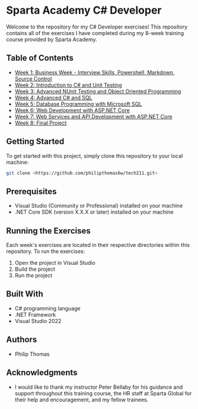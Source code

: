 # Sparta Academy C# Developer

Welcome to the repository for my C# Developer exercises! This repository contains all of the exercises I have completed during my 8-week training course provided by Sparta Academy.

## Table of Contents

- [Week 1: Business Week - Interview Skills, Powershell, Markdown, Source Control](week1/)
- [Week 2: Introduction to C# and Unit Testing](Week2/)
- [Week 3: Advanced NUnit Testing and Object Oriented Programming](week3/)
- [Week 4: Advanced C# and SQL](week4/)
- [Week 5: Database Programming with Microsoft SQL](week5/)
- [Week 6: Web Development with ASP.NET Core](week6/)
- [Week 7: Web Services and API Development with ASP.NET Core](week7/)
- [Week 8: Final Project](week8/)

## Getting Started

To get started with this project, simply clone this repository to your local machine:

```bash
git clone <https://github.com/philipthomas6w/tech211.git>
```

## Prerequisites

- Visual Studio (Community or Professional) installed on your machine
- .NET Core SDK (version X.X.X or later) installed on your machine

## Running the Exercises

Each week's exercises are located in their respective directories within this repository. To run the exercises:

1. Open the project in Visual Studio
2. Build the project
3. Run the project

## Built With

- C# programming language
- .NET Framework
- Visual Studio 2022

## Authors

- Philip Thomas

## Acknowledgments

- I would like to thank my instructor Peter Bellaby for his guidance and support throughout this training course, the HR staff at Sparta Global for their help and encouragement, and my fellow trainees.
